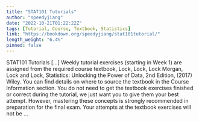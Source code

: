 ```yaml
---
title: "STAT101 Tutorials"
author: "speedyjiang"
date: "2022-10-21T01:22:22Z"
tags: [Tutorial, Course, Textbook, Statistics]
link: "https://bookdown.org/speedyjiang/stat101tutorial/"
length_weight: "6.4%"
pinned: false
---
```


STAT101 Tutorials [...] Weekly tutorial exercises (starting in Week 1) are assigned from the required course textbook, Lock, Lock, Lock Morgan, Lock and Lock, Statistics: Unlocking the Power of Data, 2nd Edition, (2017) Wiley. You can find details on where to source the textbook in the Course Information section. You do not need to get the textbook exercises finished or correct during the tutorial, we just want you to give them your best attempt. However, mastering these concepts is strongly recommended in preparation for the final exam. Your attempts at the textbook exercises will not be ...
